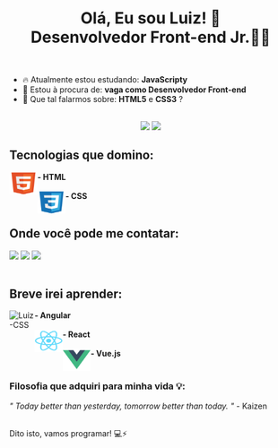 <h1 align="center">Olá, Eu sou Luiz! 👋 <br> Desenvolvedor Front-end Jr.👨‍💻</h1>
<br>

- 🔥 Atualmente estou estudando: **JavaScripty**
- 💼 Estou à procura de: **vaga como Desenvolvedor Front-end**
- 💬 Que tal falarmos sobre: **HTML5** e **CSS3** ?
<br>

<div align="center">
  <a href="https://github.com/luizmeraki"></a>
  <img height="150em" src="https://github-readme-stats.vercel.app/api?username=LuizMeraki&show_icons=true&theme=radical&include_all_commits=true&count_private=true"/>
  <img height="150em" src="https://github-readme-stats.vercel.app/api/top-langs/?username=LuizMeraki&layout=compact&langs_count=7&theme=radical"/>
</div>

<h2>Tecnologias que domino:</h2>
<div>
  <strong>- HTML</strong><img align="left" alt="Luiz-HTML" height="40" width="50" src="https://raw.githubusercontent.com/devicons/devicon/master/icons/html5/html5-original.svg">
  <br>
    <br>
  <strong>- CSS</strong><img align="left" alt="Luiz-CSS" height="40" width="50" src="https://raw.githubusercontent.com/devicons/devicon/master/icons/css3/css3-original.svg">
</div>
<br>

<h2>Onde você pode me contatar:</h2>    

<div>
  <a href="https://www.linkedin.com/in/luiz-henrique-a77732240" target="_blank"><img src="https://img.shields.io/badge/-LinkedIn-%230077B5?style=for-the-badge&logo=linkedin&logoColor=white" target="_blank"></a>
  <a href = "mailto:luizollvrsantos@gmail.com"><img src="https://img.shields.io/badge/-Gmail-%23333?style=for-the-badge&logo=gmail&logoColor=red" target="_blank"></a>
  <a href="https://instagram.com/luizmeraki" target="_blank"><img src="https://img.shields.io/badge/-Instagram-%23E4405F?style=for-the-badge&logo=instagram&logoColor=white" target="_blank"></a>
</div>
 <br>
 
 <h2>Breve irei aprender:</h2>
 <div>
  <strong>- Angular</strong><img align="left" alt="Luiz-CSS" height="45" width="45" src="https://avatars1.githubusercontent.com/u/139426?s=280&v=4">
</svg-icon>
  <br>
  <br>
  <strong>- React</strong><img align="left" alt="Luiz-CSS" height="40" width="50" src="https://raw.githubusercontent.com/devicons/devicon/master/icons/react/react-original.svg">
  <br>
  <br>
  <strong>- Vue.js</strong><img align="left" alt="Luiz-CSS" height="40" width="50" src="https://raw.githubusercontent.com/devicons/devicon/master/icons/vuejs/vuejs-original.svg">
</div>
<br>

<h3>Filosofia que adquiri para minha vida 💡:</h3>
<em>" Today better than yesterday, tomorrow better than today. "</em> - Kaizen

<br>
<br>

Dito isto, vamos programar! 💻⚡
